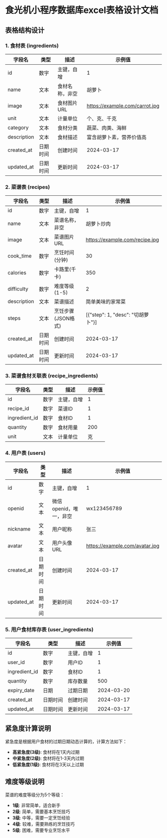 # 食光机小程序数据库excel表格设计文档

## 表格结构设计

### 1. 食材表 (ingredients)

| 字段名 | 类型 | 描述 | 示例值 |
|--------|------|------|--------|
| id | 数字 | 主键，自增 | 1 |
| name | 文本 | 食材名称，非空 | 胡萝卜 |
| image | 文本 | 食材图片URL | https://example.com/carrot.jpg |
| unit | 文本 | 计量单位 | 个、克、千克 |
| category | 文本 | 食材分类 | 蔬菜、肉类、海鲜 |
| description | 文本 | 食材描述 | 富含胡萝卜素，营养价值高 |
| created_at | 日期时间 | 创建时间 | 2024-03-17 |
| updated_at | 日期时间 | 更新时间 | 2024-03-17  |

### 2. 菜谱表 (recipes)

| 字段名 | 类型 | 描述 | 示例值 |
|--------|------|------|--------|
| id | 数字 | 主键，自增 | 1 |
| name | 文本 | 菜谱名称，非空 | 胡萝卜炒肉 |
| image | 文本 | 菜谱图片URL | https://example.com/recipe.jpg |
| cook_time | 数字 | 烹饪时间(分钟) | 30 |
| calories | 数字 | 卡路里(千卡) | 350 |
| difficulty | 数字 | 难度等级(1-5) | 2 |
| description | 文本 | 菜谱描述 | 简单美味的家常菜 |
| steps | 文本 | 烹饪步骤(JSON格式) | [{"step": 1, "desc": "切胡萝卜"}] |
| created_at | 日期时间 | 创建时间 | 2024-03-17 |
| updated_at | 日期时间 | 更新时间 | 2024-03-17  |

### 3. 菜谱食材关联表 (recipe_ingredients)

| 字段名 | 类型 | 描述 | 示例值 |
|--------|------|------|--------|
| id | 数字 | 主键，自增 | 1 |
| recipe_id | 数字 | 菜谱ID | 1 |
| ingredient_id | 数字 | 食材ID | 1 |
| quantity | 数字 | 食材用量 | 200 |
| unit | 文本 | 计量单位 | 克 |

### 4. 用户表 (users)

| 字段名 | 类型 | 描述 | 示例值 |
|--------|------|------|--------|
| id | 数字 | 主键，自增 | 1 |
| openid | 文本 | 微信openid，唯一，非空 | wx123456789 |
| nickname | 文本 | 用户昵称 | 张三 |
| avatar | 文本 | 用户头像URL | https://example.com/avatar.jpg |
| created_at | 日期时间 | 创建时间 | 2024-03-17 |
| updated_at | 日期时间 | 更新时间 | 2024-03-17  |

### 5. 用户食材库存表 (user_ingredients)

| 字段名 | 类型 | 描述 | 示例值 |
|--------|------|------|--------|
| id | 数字 | 主键，自增 | 1 |
| user_id | 数字 | 用户ID | 1 |
| ingredient_id | 数字 | 食材ID | 1 |
| quantity | 数字 | 库存数量 | 500 |
| expiry_date | 日期 | 过期日期 | 2024-03-20 |
| created_at | 日期时间 | 创建时间 | 2024-03-17 |
| updated_at | 日期时间 | 更新时间 | 2024-03-17  |

## 紧急度计算说明

紧急度是根据用户食材的过期日期动态计算的，计算方法如下：

- **高紧急度(3级)**: 食材将在1天内过期
- **中紧急度(2级)**: 食材将在1-3天内过期
- **低紧急度(1级)**: 食材将在3天以上过期

## 难度等级说明

菜谱的难度等级分为5个等级：
- **1级**: 非常简单，适合新手
- **2级**: 简单，需要基本烹饪技巧
- **3级**: 中等，需要一定烹饪经验
- **4级**: 较难，需要熟练的烹饪技巧
- **5级**: 困难，需要专业烹饪水平 